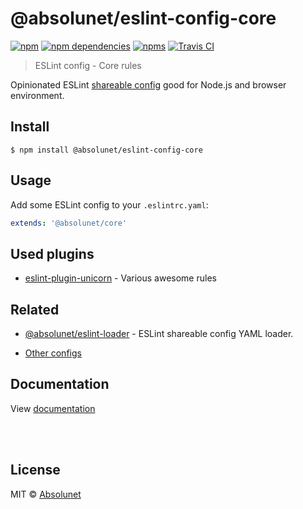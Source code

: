 # @absolunet/eslint-config-core

[![npm](https://img.shields.io/npm/v/@absolunet/eslint-config-core.svg)](https://www.npmjs.com/package/@absolunet/eslint-config-core)
[![npm dependencies](https://david-dm.org/absolunet/eslint-config/status.svg?path=packages/core)](https://david-dm.org/absolunet/eslint-config?path=packages/core)
[![npms](https://badges.npms.io/%40absolunet%2Feslint-config-core.svg)](https://npms.io/search?q=%40absolunet%2Feslint-config-core)
[![Travis CI](https://travis-ci.com/absolunet/eslint-config.svg?branch=master)](https://travis-ci.com/absolunet/eslint-config/builds)

> ESLint config - Core rules

Opinionated ESLint [shareable config](https://eslint.org/docs/developer-guide/shareable-configs.html) good for Node.js and browser environment.

## Install

```
$ npm install @absolunet/eslint-config-core
```


## Usage

Add some ESLint config to your `.eslintrc.yaml`:

```yaml
extends: '@absolunet/core'
```


## Used plugins

- [eslint-plugin-unicorn](https://github.com/sindresorhus/eslint-plugin-unicorn) - Various awesome rules

## Related

- [@absolunet/eslint-loader](https://github.com/absolunet/node-eslint-loader) - ESLint shareable config YAML loader.

- [Other configs](https://github.com/absolunet/eslint-config)

## Documentation

View [documentation](https://absolunet.github.io/eslint-config/core)






<br><br>

## License
MIT © [Absolunet](https://absolunet.com)
